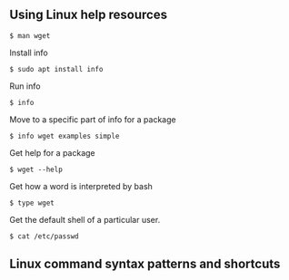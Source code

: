 ## Using Linux help resources

```Shell
$ man wget
```

Install info

```Shell
$ sudo apt install info
```

Run info

```Shell
$ info
```

Move to a specific part of info for a package

```Shell
$ info wget examples simple
```

Get help for a package

```Shell
$ wget --help
```

Get how a word is interpreted by bash

```Shell
$ type wget
```

Get the default shell of a particular user.

```Shell
$ cat /etc/passwd
```

## Linux command syntax patterns and shortcuts